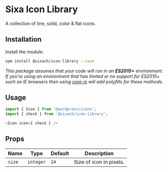 # Sixa Icon Library

A collection of line, solid, color & flat icons.

## Installation

Install the module:

```bash
npm install @sixach/icon-library --save
```

_This package assumes that your code will run in an **ES2015+** environment. If you're using an environment that has limited or no support for ES2015+ such as IE browsers then using [core-js](https://github.com/zloirock/core-js) will add polyfills for these methods._

## Usage

```js
import { Icon } from '@wordpress/icons';
import { check } from '@sixach/icon-library';

<Icon icon={ check } />
```

## Props

Name | Type | Default | Description
--- | --- | --- | ---
`size` | `integer` | `24` | Size of icon in pixels.
